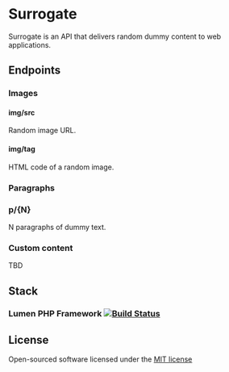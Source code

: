 # Surrogate

Surrogate is an API that delivers random dummy content to web applications.

## Endpoints

### Images

#### img/src

Random image URL.

#### img/tag

HTML code of a random image.

### Paragraphs

### p/{N}

N paragraphs of dummy text.

### Custom content

TBD

## Stack

### Lumen PHP Framework [![Build Status](https://travis-ci.org/laravel/lumen-framework.svg)](https://travis-ci.org/laravel/lumen-framework)

## License

Open-sourced software licensed under the [MIT license](http://opensource.org/licenses/MIT)
